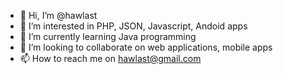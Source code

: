- 👋 Hi, I’m @hawlast
- 👀 I’m interested in PHP, JSON, Javascript, Andoid apps
- 🌱 I’m currently learning Java programming 
- 💞️ I’m looking to collaborate on web applications, mobile apps 
- 📫 How to reach me on hawlast@gmail.com

<!---
hawlast/hawlast is a ✨ special ✨ repository because its `README.md` (this file) appears on your GitHub profile.
You can click the Preview link to take a look at your changes.
--->
